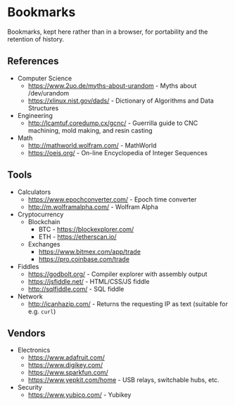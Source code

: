 
# **Bookmarks**
Bookmarks, kept here rather than in a browser, for portability and the retention of history.

## **References**
* Computer Science
  * https://www.2uo.de/myths-about-urandom - Myths about /dev/urandom
  * https://xlinux.nist.gov/dads/ - Dictionary of Algorithms and Data Structures
* Engineering
  * http://lcamtuf.coredump.cx/gcnc/ - Guerrilla guide to CNC machining, mold making, and resin casting
* Math
  * http://mathworld.wolfram.com/ - MathWorld
  * https://oeis.org/ - On-line Encyclopedia of Integer Sequences

## **Tools**
* Calculators
	* https://www.epochconverter.com/ - Epoch time converter
	* http://m.wolframalpha.com/ - Wolfram Alpha
* Cryptocurrency
	* Blockchain
		* BTC - https://blockexplorer.com/
		* ETH - https://etherscan.io/
	* Exchanges
		* https://www.bitmex.com/app/trade
		* https://pro.coinbase.com/trade
* Fiddles
	* https://godbolt.org/ - Compiler explorer with assembly output
	* https://jsfiddle.net/ - HTML/CSS/JS fiddle
	* http://sqlfiddle.com/ - SQL fiddle
* Network
	* http://icanhazip.com/ - Returns the requesting IP as text (suitable for e.g. `curl`)

## **Vendors**
* Electronics
  * https://www.adafruit.com/
  * https://www.digikey.com/
  * https://www.sparkfun.com/
  * https://www.yepkit.com/home - USB relays, switchable hubs, etc.
* Security
  * https://www.yubico.com/ - Yubikey
